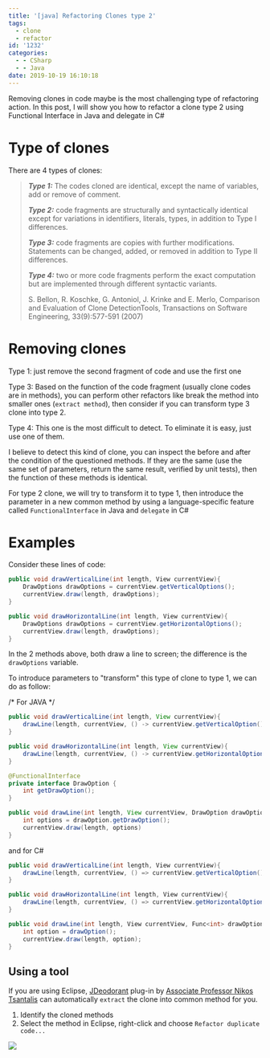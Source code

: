 ```yaml
---
title: '[java] Refactoring Clones type 2'
tags:
  - clone
  - refactor
id: '1232'
categories:
  - - CSharp
  - - Java
date: 2019-10-19 16:10:18
---
```


Removing clones in code maybe is the most challenging type of refactoring action. In this post, I will show you how to refactor a clone type 2 using Functional Interface in Java and delegate in C#

<!-- more -->

# Type of clones

There are 4 types of clones:

> _**Type 1:**_ The codes cloned are identical, except the name of variables, add or remove of comment.
> 
> _**Type 2:**_ code fragments are structurally and syntactically identical except for variations in identifiers, literals, types, in addition to Type I differences.
> 
> _**Type 3:**_ code fragments are copies with further modifications. Statements can be changed, added, or removed in addition to Type II differences.
> 
> _**Type 4:**_ two or more code fragments perform the exact computation but are implemented through different syntactic variants.
> 
> S. Bellon, R. Koschke, G. Antoniol, J. Krinke and E. Merlo, Comparison and Evaluation of Clone DetectionTools, Transactions on Software Engineering, 33(9):577-591 (2007)

# Removing clones

Type 1: just remove the second fragment of code and use the first one

Type 3: Based on the function of the code fragment (usually clone codes are in methods), you can perform other refactors like break the method into smaller ones (`extract method`), then consider if you can transform type 3 clone into type 2.

Type 4: This one is the most difficult to detect. To eliminate it is easy, just use one of them.

I believe to detect this kind of clone, you can inspect the before and after the condition of the questioned methods. If they are the same (use the same set of parameters, return the same result, verified by unit tests), then the function of these methods is identical.

For type 2 clone, we will try to transform it to type 1, then introduce the parameter in a new common method by using a language-specific feature called `FunctionalInterface` in Java and `delegate` in C#

# Examples

Consider these lines of code:

```csharp
public void drawVerticalLine(int length, View currentView){
    DrawOptions drawOptions = currentView.getVerticalOptions();
    currentView.draw(length, drawOptions);
}

public void drawHorizontalLine(int length, View currentView){
    DrawOptions drawOptions = currentView.getHorizontalOptions();
    currentView.draw(length, drawOptions);
}
```

In the 2 methods above, both draw a line to screen; the difference is the `drawOptions` variable.

To introduce parameters to "transform" this type of clone to type 1, we can do as follow:

/\* For JAVA \*/

```java
public void drawVerticalLine(int length, View currentView){
    drawLine(length, currentView, () -> currentView.getVerticalOption());
}

public void drawHorizontalLine(int length, View currentView){
    drawLine(length, currentView, () -> currentView.getHorizontalOption());
}

@FunctionalInterface
private interface DrawOption {
    int getDrawOption();
}

public void drawLine(int length, View currentView, DrawOption drawOption){
    int options = drawOption.getDrawOption();
    currentView.draw(length, options)
}
```

and for C#

```csharp
public void drawVerticalLine(int length, View currentView){
    drawLine(length, currentView, () => currentView.getVerticalOption());
}

public void drawHorizontalLine(int length, View currentView){
    drawLine(length, currentView, () => currentView.getHorizontalOption());
}

public void drawLine(int length, View currentView, Func<int> drawOption){
    int option = drawOption();
    currentView.draw(length, option);
}
```

## Using a tool

If you are using Eclipse, [JDeodorant](https://github.com/tsantalis/JDeodorant) plug-in by [Associate Professor Nikos Tsantalis](https://users.encs.concordia.ca/~nikolaos/) can automatically `extract` the clone into common method for you.

1.  Identify the cloned methods
2.  Select the method in Eclipse, right-click and choose `Refactor duplicate code...`

![](https://i.imgur.com/ndLJ8Iz.png)
